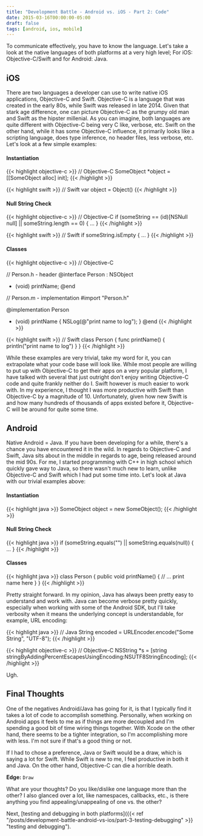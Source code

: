 ```yaml
---
title: "Development Battle - Android vs. iOS - Part 2: Code"
date: 2015-03-16T00:00:00-05:00
draft: false
tags: [android, ios, mobile]
---
```


To communicate effectively, you have to know the language. Let's take a look at the native languages of both platforms at a very high level; For iOS: Objective-C/Swift and for Android: Java.

<!--more-->

## iOS

There are two languages a developer can use to write native iOS applications, Objective-C and Swift. Objective-C is a language that was created in the early 80s, while Swift was released in late 2014. Given that stark age difference, one can picture Objective-C as the grumpy old man and Swift as the hipster millenial. As you can imagine, both languages are quite different with Objective-C being very C like, verbose, etc. Swift on the other hand, while it has some Objective-C influence, it primarily looks like a scripting language, does type inference, no header files, less verbose, etc. Let's look at a few simple examples:

#### Instantiation

{{< highlight objective-c >}}
// Objective-C
SomeObject *object = [[SomeObject alloc] init];
{{< /highlight >}}

{{< highlight swift >}}
// Swift
var object = Object()
{{< /highlight >}}

#### Null String Check

{{< highlight objective-c >}}
// Objective-C
if (someString == (id)[NSNull null] || someString.length == 0) { ... }
{{< /highlight >}}

{{< highlight swift >}}
// Swift
if someString.isEmpty { ... }
{{< /highlight >}}

#### Classes

{{< highlight objective-c >}}
// Objective-C

// Person.h - header
@interface Person : NSObject
- (void) printName;
@end

// Person.m - implementation
#import "Person.h"

@implementation Person
- (void) printName {
    NSLog(@"print name to log");
}
@end
{{< /highlight >}}

{{< highlight swift >}}
// Swift
class Person {
    func printName() {
        println("print name to log")
    }
}
{{< /highlight >}}

While these examples are very trivial, take my word for it, you can extrapolate what your code base will look like. While most people are willing to put up with Objective-C to get their apps on a very popular platform, I have talked with several that just outright don't enjoy writing Objective-C code and quite frankly neither do I. Swift however is much easier to work with. In my experience, I thought I was more productive with Swift than Objective-C by a magnitude of 10. Unfortunately, given how new Swift is and how many hundreds of thousands of apps existed before it, Objective-C will be around for quite some time.

## Android

Native Android = Java. If you have been developing for a while, there's a chance you have encountered it in the wild. In regards to Objective-C and Swift, Java sits about in the middle in regards to age, being released around the mid 90s. For me, I started programming with C++ in high school which quickly gave way to Java, so there wasn't much new to learn, unlike Objective-C and Swift which I had put some time into. Let's look at Java with our trivial examples above:

#### Instantiation

{{< highlight java >}}
SomeObject object = new SomeObject();
{{< /highlight >}}

#### Null String Check

{{< highlight java >}}
if (someString.equals("") || someString.equals(null)) { ... }
{{< /highlight >}}

#### Classes

{{< highlight java >}}
class Person {
    public void printName() {
        // ... print name here
    }
}
{{< /highlight >}}

Pretty straight forward. In my opinion, Java has always been pretty easy to understand and work with. Java can become verbose pretty quickly, especially when working with some of the Android SDK, but I'll take verbosity when it means the underlying concept is understandable, for example, URL encoding:

{{< highlight java >}}
// Java
String encoded = URLEncoder.encode("Some String", "UTF-8");
{{< /highlight >}}

{{< highlight objective-c >}}
// Objective-C
NSString *s = [string stringByAddingPercentEscapesUsingEncoding:NSUTF8StringEncoding];
{{< /highlight >}}

Ugh.

## Final Thoughts

One of the negatives Android/Java has going for it, is that I typically find it takes a lot of code to accomplish something. Personally, when working on Android apps it feels to me as if things are more decoupled and I'm spending a good bit of time wiring things together. With Xcode on the other hand, there seems to be a tighter integration, so I'm accomplishing more with less. I'm not sure if that's a good thing or not.

If I had to chose a preference, Java or Swift would be a draw, which is saying a lot for Swift. While Swift is new to me, I feel productive in both it and Java. On the other hand, Objective-C can die a horrible death.

**Edge:** `Draw`

What are your thoughts? Do you like/dislike one language more than the other? I also glanced over a lot, like namespaces, callbacks, etc., is there anything you find appealing/unappealing of one vs. the other?

Next, [testing and debugging in both platforms]({{< ref "/posts/development-battle-android-vs-ios/part-3-testing-debugging" >}} "testing and debugging").